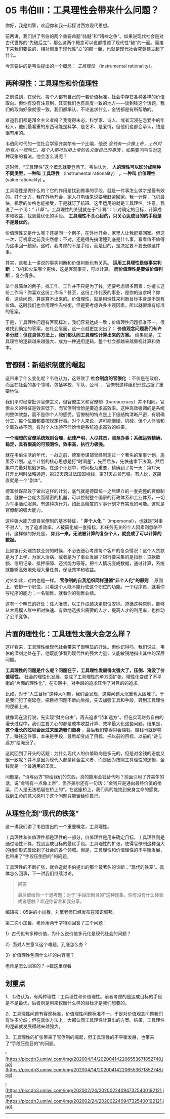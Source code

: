 # 05 韦伯III：工具理性会带来什么问题？

你好，我是刘擎，欢迎你和我一起探讨西方现代思想。

前两讲，我们讲了韦伯的两个重要命题“祛魅”和“诸神之争”。如果说现代社会是对古代世界的“先破后立”，那么这两个概念可以说都描述了现代性“破”的一面。而接下来我们要说的，相对侧重于现代性“立”的那一面，也就是现代社会究竟建立起了什么。

今天要讲的是韦伯提出的一个概念： *工具理性* （instrumental rationality）。

## 两种理性：工具理性和价值理性

之前说到，在现代，每个人都有自己的一套价值标准，社会中存在各种各样的价值取向。但你有没有注意到，其实我们也有高度一致的地方——谈到钱这个话题，我们的取向好像就很一致。我们都承认，不论追求什么，金钱都是有所帮助的。

难道我们都是拜金主义者吗？我觉得未必。科学家、诗人、或者沉浸在恋爱中的年轻人，他们最看重的东西可能是科学、是艺术、是爱情，但他们也都会承认，钱是很有用的。

韦伯同时代的一位社会学家齐美尔有一个比喻，他说 *金钱有一点像上帝，上帝对所有人一视同仁，每个人都可以用上帝的名义做自己的事情* 。如果要问韦伯对这种现象的看法，他会怎么说呢？

这时候，“工具理性”这个概念就要登场了。韦伯认为， **人的理性可以区分成两种不同类型，一种叫**  **工具理性** （instrumental rationality） **，一种叫**  **价值理性** (value rationality) **。**

工具理性是做什么的？它的作用是找到做事的手段，就是一件事怎么做才是最有效的。打个比方，我在外地开会，家人打电话来说要我赶紧回家。我一计算，飞机最快，机票的价格也能接受，于是就订了航班。这里运用的就是工具理性。注意，我说了一个词：“ *计算* ”。工具理性的关键就在于“计算”：针对确定的目标，计算成本和收益，找到最优化的手段。 **工具理性不关心目的，只关心达成目的的手段是不是最优的。**

价值理性又是什么呢？还是同一个例子，在外地开会，家里人让我赶紧回家。但这一次，订机票之前我突然想：不对，还是得先搞清楚到底是什么事，看看值不值得为这事回一趟家。这时，我考虑的不是手段，而是目的，是决定要不要去做这件事。

其实，这和上一讲说的事实判断和价值判断也有关系。 **运用工具理性是做事实判断** ：飞机和火车哪个更快，这是客观事实，可以计算。 **而价值理性是要做价值判断** ，复杂得多。

举个最简单的例子，找工作。工作并不只是为了钱，还要考虑很多因素：你擅长这份工作吗？你喜欢这份工作吗？甚至，这份工作代表的事业，是你的追求吗？你看，这些问题，算是算不出来的。价值理性，就是用理性来判断目标本身是不是有价值。这时我们也会用理性去权衡，但是要考虑许多主观因素，所以就很难有标准的答案。

于是，工具理性问题有客观标准，我们容易达成一致；价值理性问题标准不一，很难找到确定的答案。在社会层面，这一点就更加突出了： **价值观念问题我们有许多分歧；但在具体方法上，我们都认同工具理性计算出来的方案。** 结果就是，工具理性的逻辑越来越强大，成为一种通用逻辑，整个社会都越来越重视计算和效率。

## 官僚制：新组织制度的崛起

这带来了什么变化呢？韦伯认为，这导致了 **社会制度的官僚化** ：不仅是在政府，而且在社会的各个领域，包括学校、军队、公司……官僚制这种组织形式占据了重要地位。

我们平时经常批评官僚主义，但官僚主义和官僚制（bureaucracy）并不相同。官僚主义的特征是效率低下，而官僚制恰恰是要追求高效率。这种高效强调的是系统的整体效益，而不是你个人的感受。官僚制的特点是上下级结构清晰严密，有明确分工，每个位置都要按规定行事。对个人来说，这可能僵硬、机械，但个人体验和全局效益不同，有时个人体验不佳恰恰是系统追求高效的结果。

 **一个理想的官僚系统规则合理，纪律严明，人尽其责，照章办事；系统运转精确、稳定，具有很高的可预测性，效率高，执行力极强。**

就在韦伯生活的年代，一战之前，德军参谋部曾经制定过一个著名的军事计划，施里芬计划。这个计划的核心思想是打“时间差”，先西后东，先快速拿下法国，然后集中力量对抗俄罗斯。在这个计划中，时间极为重要，精确到了每一天：第12天打开比利时战略通道，第22天跨过法国国境线，第31天占领巴黎。有人说，这简直就是一个“剧本”。

德军参谋部敢于做出这样的计划，底气就是德国统一之后建立的一套完整的官僚制度，就像一台庞大而精密的机器，可以控制整个国家的行政体系和工业体系，一切为军事活动服务。有这种执行力，如此高精度的军事计划才有实现的可能。这就是官僚制的强大能力。

这种强大能力源自官僚制的基本特征，“ **非个人化** ”（impersonal），也就是“对事不对人”。为了追求效率，人被简化成一套指标，和任务无关的个人因素则忽略不计。这样做的好处是， **如此一来，无法被计算的复杂个人，就变成了可以计算的数据。**

比如银行处理贷款业务的时候，不必去细心考虑每个客户的复杂情况：这个人贷款是为了上学、为家人治病、或者是为了事业发展？银行要采集的是指标：贷款数额、信用记录、抵押保障、还贷能力等等。把个人情况变成数据，通过计算，系统就能够高效地处理大量任务，保证效率和收益。

对外如此，对内也是一样。 **官僚制的自我组织同样遵循“非个人化”的原则** ：原则上，安排一个职位，只看这个人能不能行使这个职位的功能。一个程序员，就看你写程序的能力；一名销售，就看你的销售业绩。

这有一个明显的好处：任人唯贤，以工作成绩决定职位安排。遵循这种原则，能够从大规模人群中相对快速、有效地选拔出需要的人才，提高人才的利用率，也推动了公平竞争。

## 片面的理性化：工具理性太强大会怎么样？

这样看来，工具理性给现代社会带来了很明显的好处。但你记得吗，我们说过，韦伯的深刻之处在于，他既能够看到现代性的强大力量，又能敏锐地指出其中的深层问题。

 **工具理性的问题是什么呢？问题在于，工具理性发展得太强大了，压倒、淹没了价值理性。** 社会的理性化发展，变成了工具理性的单方面扩张，理性化变成了不平衡的“片面的理性化”，在实践中，对手段的追求压倒了对目的的追求。

比如，对于“人生目标”这种大问题，我们会发现，这类问题太沉重也太困难了。于是我们犯了拖延症，把目标问题不断向后推，先去加强工具和手段，转到工具理性的逻辑上来。

就像现在流行说，先实现“财务自由”，再去追求“诗和远方”。但在实现财务自由的漫长过程中，我们主要关心的都是成本收益计算、效率最大化这些问题。结果是， **这个漫长的过程会反过来塑造我们自身** ，最后我们变得只会赚钱，赚钱也就足够了。赚钱这件事，本来是手段，最后却变成了目标，把以前的目标，以前的“诗与远方”给淹没了。

这就回到了开头的话题：为什么现代人的价值取向是多元的，但是对金钱的态度又很一致呢？并不是因为现代人都是拜金主义者，而是因为按照工具理性的逻辑，金钱就是一个最通用的工具。

问题是，“诗与远方”带给我们的东西，真的能用金钱替代吗？前面引用了齐美尔的话，说“金钱有一点像上帝”，但齐美尔还有一句话：“金钱只是通向最终价值的桥梁，而人是无法栖居在桥上的”。在这座桥上，我们真的能找到安身立命的感觉，找到生命的意义感吗？这个问题只能留给你自己。

## 从理性化到“现代的铁笼”

这一讲我们讲了韦伯提出的一个重要概念，工具理性。

工具理性和价值理性都是理性的一部分，价值理性是用来确定目标，工具理性则是通过理性计算，找到达成目标的最优手段。工具理性的扩张，使得官僚制这种强大的组织形式蔓延到了社会的各个领域。但是，工具理性和价值理性的不平衡发展，也带来了“手段压倒目的”的问题。

工具理性的不断扩张，就会造就韦伯提出的那个最著名的论断：“现代的铁笼”。具体怎么回事，下一讲我们继续讨论。

> 问答
> 
> 最后留给你一个思考题：对于“手段压倒目的”这种现象，你有没有什么体验或者感触？欢迎你留言和我分享。

编辑按：05讲的小加餐，刘擎老师已经发布在知识城邦。

第二次小加餐，老师用两千字特别回答了三个问题：

1）古代也有多种价值，为什么说价值多元化是现代社会的问题？

2）面对人生意义这个难题，到底怎么办？

3）价值理性包涵什么样的内容呢？

老师是怎么回答的？→戳这里观看

## 划重点

1、韦伯认为，有两种理性：工具理性和价值理性。前者考虑的是达成目标的手段是不是最优。后者则是用来权衡什么样的目标才是我们想要的。

2、工具理性问题有客观标准，价值理性问题标准不一。于是对价值观念问题我们有许多分歧；但在具体方法上，大都认同工具理性计算出的方案。结果，工具理性的逻辑就发展得越来越强大。

3、工具理性的扩张带来了官僚制的崛起，但工具理性的不平衡发展，也带来了“手段压倒目的”的问题。

![https://piccdn3.umiwi.com/img/202004/14/202004142206553671852748.jpg](https://piccdn3.umiwi.com/img/202004/14/202004142206553671852748.jpg)

![https://piccdn3.umiwi.com/img/202002/24/202002240947325400192121.jpg](https://piccdn3.umiwi.com/img/202002/24/202002240947325400192121.jpg)

---
